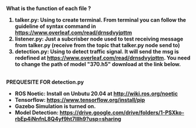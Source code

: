 
<br><b> What is the function of each file ? <b></br>

1. talker.py: Using to create terminal. From terminal you can follow the guideline of syntax command in https://www.overleaf.com/read/drnsdvyjpttm
2. listener.py: Just a subcrisber node used to test receiving message from talker.py (receive from the topic that talker.py node send to)
3. detection.py: Using to detect traffic signal. It will send the msg is redefined at https://www.overleaf.com/read/drnsdvyjpttm. You need to change the path of
model "370.h5" download at the link below.

<br> <b> PREQUESITE FOR detection.py <b> </br>
- ROS Noetic: Install on Unbutu 20.04 at http://wiki.ros.org/noetic
- Tensorflow: https://www.tensorflow.org/install/pip
- Gazebo Simulation is turned on.
- Model Detection: https://drive.google.com/drive/folders/1-PSXko-rbEp4iNnfnL8Q4yf9ht7IIlh9?usp=sharing
